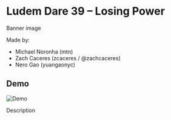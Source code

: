 # Ludem Dare 39 – Losing Power

Banner image

Made by:
- Michael Noronha (mtn)
- Zach Caceres (zcaceres / @zachcaceres)
- Nero Gao (yuangaonyc)

## Demo

![Demo](demo.gif)

Description
